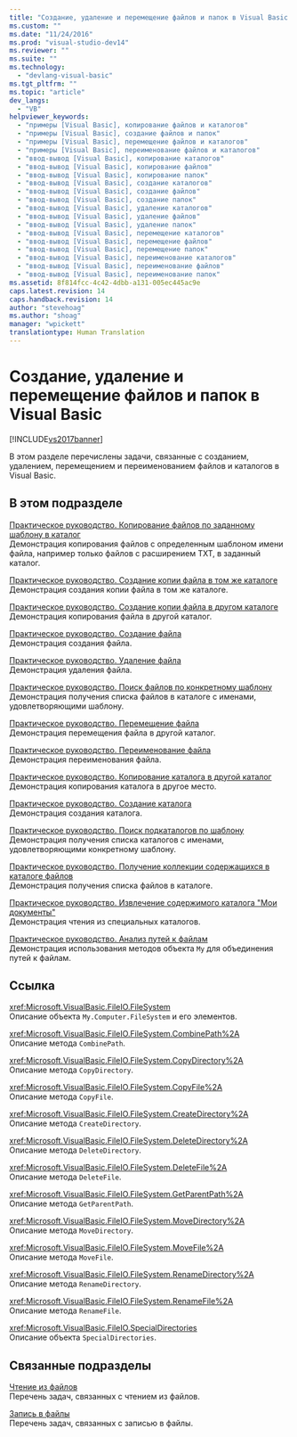 ```yaml
---
title: "Создание, удаление и перемещение файлов и папок в Visual Basic | Microsoft Docs"
ms.custom: ""
ms.date: "11/24/2016"
ms.prod: "visual-studio-dev14"
ms.reviewer: ""
ms.suite: ""
ms.technology: 
  - "devlang-visual-basic"
ms.tgt_pltfrm: ""
ms.topic: "article"
dev_langs: 
  - "VB"
helpviewer_keywords: 
  - "примеры [Visual Basic], копирование файлов и каталогов"
  - "примеры [Visual Basic], создание файлов и папок"
  - "примеры [Visual Basic], перемещение файлов и каталогов"
  - "примеры [Visual Basic], переименование файлов и каталогов"
  - "ввод-вывод [Visual Basic], копирование каталогов"
  - "ввод-вывод [Visual Basic], копирование файлов"
  - "ввод-вывод [Visual Basic], копирование папок"
  - "ввод-вывод [Visual Basic], создание каталогов"
  - "ввод-вывод [Visual Basic], создание файлов"
  - "ввод-вывод [Visual Basic], создание папок"
  - "ввод-вывод [Visual Basic], удаление каталогов"
  - "ввод-вывод [Visual Basic], удаление файлов"
  - "ввод-вывод [Visual Basic], удаление папок"
  - "ввод-вывод [Visual Basic], перемещение каталогов"
  - "ввод-вывод [Visual Basic], перемещение файлов"
  - "ввод-вывод [Visual Basic], перемещение папок"
  - "ввод-вывод [Visual Basic], переименование каталогов"
  - "ввод-вывод [Visual Basic], переименование файлов"
  - "ввод-вывод [Visual Basic], переименование папок"
ms.assetid: 8f814fcc-4c42-4dbb-a131-005ec445ac9e
caps.latest.revision: 14
caps.handback.revision: 14
author: "stevehoag"
ms.author: "shoag"
manager: "wpickett"
translationtype: Human Translation
---
```

# Создание, удаление и перемещение файлов и папок в Visual Basic
[!INCLUDE[vs2017banner](../../../../csharp/includes/vs2017banner.md)]

В этом разделе перечислены задачи, связанные с созданием, удалением, перемещением и переименованием файлов и каталогов в Visual Basic.  
  
## В этом подразделе  
 [Практическое руководство. Копирование файлов по заданному шаблону в каталог](../../../../visual-basic/developing-apps/programming/drives-directories-files/how-to-copy-files-with-a-specific-pattern-to-a-directory.md)  
 Демонстрация копирования файлов с определенным шаблоном имени файла, например только файлов с расширением TXT, в заданный каталог.  
  
 [Практическое руководство. Создание копии файла в том же каталоге](../../../../visual-basic/developing-apps/programming/drives-directories-files/how-to-create-a-copy-of-a-file-in-the-same-directory.md)  
 Демонстрация создания копии файла в том же каталоге.  
  
 [Практическое руководство. Создание копии файла в другом каталоге](../../../../visual-basic/developing-apps/programming/drives-directories-files/how-to-create-a-copy-of-a-file-in-a-different-directory.md)  
 Демонстрация копирования файла в другой каталог.  
  
 [Практическое руководство. Создание файла](../../../../visual-basic/developing-apps/programming/drives-directories-files/how-to-create-a-file.md)  
 Демонстрация создания файла.  
  
 [Практическое руководство. Удаление файла](../../../../visual-basic/developing-apps/programming/drives-directories-files/how-to-delete-a-file.md)  
 Демонстрация удаления файла.  
  
 [Практическое руководство. Поиск файлов по конкретному шаблону](../../../../visual-basic/developing-apps/programming/drives-directories-files/how-to-find-files-with-a-specific-pattern.md)  
 Демонстрация получения списка файлов в каталоге с именами, удовлетворяющими шаблону.  
  
 [Практическое руководство. Перемещение файла](../../../../visual-basic/developing-apps/programming/drives-directories-files/how-to-move-a-file.md)  
 Демонстрация перемещения файла в другой каталог.  
  
 [Практическое руководство. Переименование файла](../../../../visual-basic/developing-apps/programming/drives-directories-files/how-to-rename-a-file.md)  
 Демонстрация переименования файла.  
  
 [Практическое руководство. Копирование каталога в другой каталог](../../../../visual-basic/developing-apps/programming/drives-directories-files/how-to-copy-a-directory-to-another-directory.md)  
 Демонстрация копирования каталога в другое место.  
  
 [Практическое руководство. Создание каталога](../../../../visual-basic/developing-apps/programming/drives-directories-files/how-to-create-a-directory.md)  
 Демонстрация создания каталога.  
  
 [Практическое руководство. Поиск подкаталогов по шаблону](../../../../visual-basic/developing-apps/programming/drives-directories-files/how-to-find-subdirectories-with-a-specific-pattern.md)  
 Демонстрация получения списка каталогов с именами, удовлетворяющими конкретному шаблону.  
  
 [Практическое руководство. Получение коллекции содержащихся в каталоге файлов](../../../../visual-basic/developing-apps/programming/drives-directories-files/how-to-get-the-collection-of-files-in-a-directory.md)  
 Демонстрация получения списка файлов в каталоге.  
  
 [Практическое руководство. Извлечение содержимого каталога "Мои документы"](../../../../visual-basic/developing-apps/programming/drives-directories-files/how-to-retrieve-the-contents-of-the-my-documents-directory.md)  
 Демонстрация чтения из специальных каталогов.  
  
 [Практическое руководство. Анализ путей к файлам](../../../../visual-basic/developing-apps/programming/drives-directories-files/how-to-parse-file-paths.md)  
 Демонстрация использования методов объекта `My` для объединения путей к файлам.  
  
## Ссылка  
 <xref:Microsoft.VisualBasic.FileIO.FileSystem>  
 Описание объекта `My.Computer.FileSystem` и его элементов.  
  
 <xref:Microsoft.VisualBasic.FileIO.FileSystem.CombinePath%2A>  
 Описание метода `CombinePath`.  
  
 <xref:Microsoft.VisualBasic.FileIO.FileSystem.CopyDirectory%2A>  
 Описание метода `CopyDirectory`.  
  
 <xref:Microsoft.VisualBasic.FileIO.FileSystem.CopyFile%2A>  
 Описание метода `CopyFile`.  
  
 <xref:Microsoft.VisualBasic.FileIO.FileSystem.CreateDirectory%2A>  
 Описание метода `CreateDirectory`.  
  
 <xref:Microsoft.VisualBasic.FileIO.FileSystem.DeleteDirectory%2A>  
 Описание метода `DeleteDirectory`.  
  
 <xref:Microsoft.VisualBasic.FileIO.FileSystem.DeleteFile%2A>  
 Описание метода `DeleteFile`.  
  
 <xref:Microsoft.VisualBasic.FileIO.FileSystem.GetParentPath%2A>  
 Описание метода `GetParentPath`.  
  
 <xref:Microsoft.VisualBasic.FileIO.FileSystem.MoveDirectory%2A>  
 Описание метода `MoveDirectory`.  
  
 <xref:Microsoft.VisualBasic.FileIO.FileSystem.MoveFile%2A>  
 Описание метода `MoveFile`.  
  
 <xref:Microsoft.VisualBasic.FileIO.FileSystem.RenameDirectory%2A>  
 Описание метода `RenameDirectory`.  
  
 <xref:Microsoft.VisualBasic.FileIO.FileSystem.RenameFile%2A>  
 Описание метода `RenameFile`.  
  
 <xref:Microsoft.VisualBasic.FileIO.SpecialDirectories>  
 Описание объекта `SpecialDirectories`.  
  
## Связанные подразделы  
 [Чтение из файлов](../../../../visual-basic/developing-apps/programming/drives-directories-files/reading-from-files.md)  
 Перечень задач, связанных с чтением из файлов.  
  
 [Запись в файлы](../../../../visual-basic/developing-apps/programming/drives-directories-files/writing-to-files.md)  
 Перечень задач, связанных с записью в файлы.